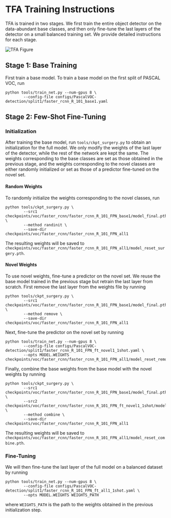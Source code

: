 # TFA Training Instructions

TFA is trained in two stages. We first train the entire object detector on the data-abundant base classes, and then only fine-tune the last layers of the detector on a small balanced training set. We provide detailed instructions for each stage.

![TFA Figure](https://user-images.githubusercontent.com/7898443/76520006-698cc200-6438-11ea-864f-fd30b3d50cea.png)

## Stage 1: Base Training

First train a base model. To train a base model on the first split of PASCAL VOC, run
```angular2html
python tools/train_net.py --num-gpus 8 \
        --config-file configs/PascalVOC-detection/split1/faster_rcnn_R_101_base1.yaml
```

## Stage 2: Few-Shot Fine-Tuning

### Initialization

After training the base model, run ```tools/ckpt_surgery.py``` to obtain an initialization for the full model. We only modify the weights of the last layer of the detector, while the rest of the network are kept the same. The weights corresponding to the base classes are set as those obtained in the previous stage, and the weights corresponding to the novel classes are either randomly initialized or set as those of a predictor fine-tuned on the novel set.

#### Random Weights

To randomly initialize the weights corresponding to the novel classes, run
```angular2html
python tools/ckpt_surgery.py \
        --src1 checkpoints/voc/faster_rcnn/faster_rcnn_R_101_FPN_base1/model_final.pth \
        --method randinit \
        --save-dir checkpoints/voc/faster_rcnn/faster_rcnn_R_101_FPN_all1
```
The resulting weights will be saved to `checkpoints/voc/faster_rcnn/faster_rcnn_R_101_FPN_all1/model_reset_surgery.pth`.

#### Novel Weights

To use novel weights, fine-tune a predictor on the novel set. We reuse the base model trained in the previous stage but retrain the last layer from scratch. First remove the last layer from the weights file by running
```angular2html
python tools/ckpt_surgery.py \
        --src1 checkpoints/voc/faster_rcnn/faster_rcnn_R_101_FPN_base1/model_final.pth \
        --method remove \
        --save-dir checkpoints/voc/faster_rcnn/faster_rcnn_R_101_FPN_all1
```

Next, fine-tune the predictor on the novel set by running
```angular2html
python tools/train_net.py --num-gpus 8 \
        --config-file configs/PascalVOC-detection/split1/faster_rcnn_R_101_FPN_ft_novel1_1shot.yaml \
        --opts MODEL.WEIGHTS checkpoints/voc/faster_rcnn/faster_rcnn_R_101_FPN_all1/model_reset_remove.pth
```

Finally, combine the base weights from the base model with the novel weights by running
```angular2html
python tools/ckpt_surgery.py \
        --src1 checkpoints/voc/faster_rcnn/faster_rcnn_R_101_FPN_base1/model_final.pth \
        --src2 checkpoints/voc/faster_rcnn/faster_rcnn_R_101_FPN_ft_novel1_1shot/model_final.pth \
        --method combine \
        --save-dir checkpoints/voc/faster_rcnn/faster_rcnn_R_101_FPN_all1
```
The resulting weights will be saved to `checkpoints/voc/faster_rcnn/faster_rcnn_R_101_FPN_all1/model_reset_combine.pth`.

### Fine-Tuning

We will then fine-tune the last layer of the full model on a balanced dataset by running
```angular2html
python tools/train_net.py --num-gpus 8 \
        --config-file configs/PascalVOC-detection/split1/faster_rcnn_R_101_FPN_ft_all1_1shot.yaml \
        --opts MODEL.WEIGHTS WEIGHTS_PATH
```
where `WEIGHTS_PATH` is the path to the weights obtained in the previous initialization step.

